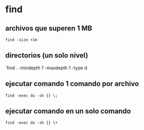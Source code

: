 # find

## archivos que superen 1 MB

`find -size +1m`

## directorios (un solo nivel)

`find . -mindepth 1 -maxdepth 1 -type d

## ejecutar comando 1 comando por archivo

`find -exec du -sh {} \;`

## ejecutar comando en un solo comando

`find -exec du -sh {} \+`